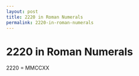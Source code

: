 ```yaml
---
layout: post
title: 2220 in Roman Numerals
permalink: 2220-in-roman-numerals
---
```


# 2220 in Roman Numerals

2220 = MMCCXX
